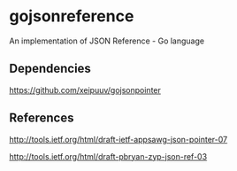 # gojsonreference

An implementation of JSON Reference - Go language

## Dependencies

https://github.com/xeipuuv/gojsonpointer

## References

http://tools.ietf.org/html/draft-ietf-appsawg-json-pointer-07

http://tools.ietf.org/html/draft-pbryan-zyp-json-ref-03
